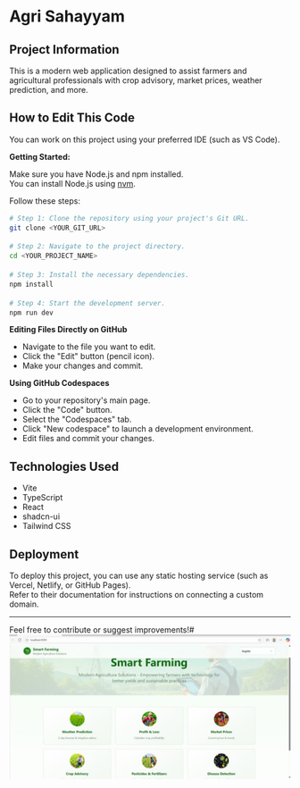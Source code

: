 
# Agri Sahayyam

## Project Information

This is a modern web application designed to assist farmers and agricultural professionals with crop advisory, market prices, weather prediction, and more.

## How to Edit This Code

You can work on this project using your preferred IDE (such as VS Code).

**Getting Started:**

Make sure you have Node.js and npm installed.  
You can install Node.js using [nvm](https://github.com/nvm-sh/nvm#installing-and-updating).

Follow these steps:

```sh
# Step 1: Clone the repository using your project's Git URL.
git clone <YOUR_GIT_URL>

# Step 2: Navigate to the project directory.
cd <YOUR_PROJECT_NAME>

# Step 3: Install the necessary dependencies.
npm install

# Step 4: Start the development server.
npm run dev
```

**Editing Files Directly on GitHub**

- Navigate to the file you want to edit.
- Click the "Edit" button (pencil icon).
- Make your changes and commit.

**Using GitHub Codespaces**

- Go to your repository's main page.
- Click the "Code" button.
- Select the "Codespaces" tab.
- Click "New codespace" to launch a development environment.
- Edit files and commit your changes.

## Technologies Used

- Vite
- TypeScript
- React
- shadcn-ui
- Tailwind CSS

## Deployment

To deploy this project, you can use any static hosting service (such as Vercel, Netlify, or GitHub Pages).  
Refer to their documentation for instructions on connecting a custom domain.

---

Feel free to contribute or suggest improvements!#   
![image alt](https://github.com/kotlavarshini1426/smartgrowing/blob/3e283e9d56320e277782e9c11f6ab831b4cece12/images/ss1.jpeg)



 
 











